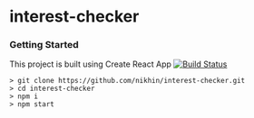 
# interest-checker

### Getting Started

This project is built using  Create React App [![Build Status](https://travis-ci.org/facebook/create-react-app.svg?branch=master)](https://travis-ci.org/facebook/create-react-app)
```
> git clone https://github.com/nikhin/interest-checker.git
> cd interest-checker
> npm i
> npm start
```


